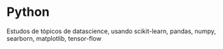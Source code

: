 # Python
Estudos de tópicos de datascience, usando scikit-learn, pandas, numpy, searborn, matplotlib, tensor-flow
